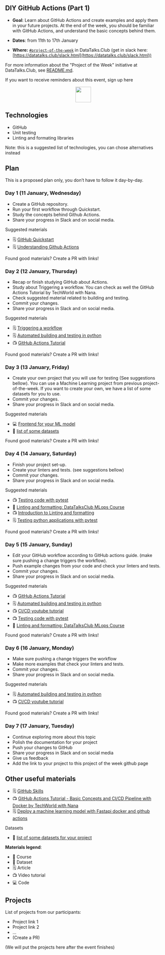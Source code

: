 ## DIY GitHub Actions (Part 1)

* **Goal**: Learn about GitHub Actions and create examples and apply them in your future projects. At the end of the week, you should be familiar with GitHub Actions, and understand the basic concepts behind them.

* **Dates**: from 11th to 17th January
* **Where:** [`#project-of-the-week`](https://app.slack.com/client/T01ATQK62F8/C02BP4FQH36) in DataTalks.Club (get in slack here: [https://datatalks.club/slack.html](https://datatalks.club/slack.html))

For more information about the "Project of the Week" initiative
at DataTalks.Club, see [README.md](README.md).

If you want to receive reminders about this event, sign up here

<p align="center">
  <a href="https://lu.ma/dtc-potw-diyGA1"><img src="https://user-images.githubusercontent.com/875246/185755203-17945fd1-6b64-46f2-8377-1011dcb1a444.png" height="50" /></a>
</p>


## Technologies 

* GitHub
* Unit testing
* Linting and formating libraries


Note: this is a suggested list of technologies, you can chose
alternatives instead

## Plan

This is a proposed plan only, you don’t have to follow it day-by-day.


### Day 1 (11 January, Wednesday)

* Create a GitHub repository.
* Run your first workflow through Quickstart.
* Study the concepts behind Github Actions.
* Share your progress in Slack and on social media.


Suggested materials

* 🗒️ [GitHub Quickstart](https://docs.github.com/en/actions/quickstart)
* 🗒️ [Understanding Github Actions](https://docs.github.com/en/actions/learn-github-actions/understanding-github-actions)


Found good materials? Create a PR with links!

### Day 2 (12 January, Thursday)

* Recap or finish studying GitHub about Actions.
* Study about Triggering a workflow. You can check as well the GitHub Actions Tutorial by TechWorld with Nana.
* Check suggested material related to building and testing.
* Commit your changes.
* Share your progress in Slack and on social media.


Suggested materials

* 🗒️ [Triggering a workflow](https://docs.github.com/en/actions/using-workflows/triggering-a-workflow)
* 🗒️ [Automated building and testing in python](https://docs.github.com/en/actions/automating-builds-and-tests/building-and-testing-python)
* 📺 [GitHub Actions Tutorial]([https://docs.github.com/en/actions/using-workflows/triggering-a-workflow](https://www.youtube.com/watch?v=R8_veQiYBjI))

Found good materials? Create a PR with links!

### Day 3 (13 January, Friday)

* Create your own project that you will use for testing (See suggestions bellow). You can use a Machine Learning project from previous project-of-the-week. If you want to create your own, we have a list of some datasets for you to use.
* Commit your changes.
* Share your progress in Slack and on social media.


Suggested materials

* 💻 [Frontend for your ML model](https://github.com/DataTalksClub/project-of-the-week/blob/main/2022-08-14-frontend.md)
* 💾 [list of some datasets](https://github.com/DataTalksClub/data-engineering-zoomcamp/blob/main/week_7_project/datasets.md)

Found good materials? Create a PR with links!

### Day 4 (14 January, Saturday)

* Finish your project set-up.
* Create your linters and tests. (see suggestions bellow) 
* Commit your changes.
* Share your progress in Slack and on social media.


Suggested materials
* 📺 [Testing code with pytest](https://www.youtube.com/watch?v=CJp1eFQP5nk&list=PL3MmuxUbc_hIUISrluw_A7wDSmfOhErJK)
* 🏫 [Linting and formatting: DataTalksClub MLops Course ](https://www.youtube.com/watch?v=uImvWE-iSDQ&list=PL3MmuxUbc_hIUISrluw_A7wDSmfOhErJK)
* 📺 [Introduction to Linting and formatting](https://www.youtube.com/watch?v=XupMvMdSC4g)
* 🗒️ [Testing python applications with pytest](https://semaphoreci.com/community/tutorials/testing-python-applications-with-pytest)

Found good materials? Create a PR with links!

### Day 5 (15 January, Sunday)

* Edit your GitHub workflow according to GitHub actions guide. (make sure pushing a change triggers the workflow).
* Push example changes from your code and check your linters and tests.
* Commit your changes.
* Share your progress in Slack and on social media.


Suggested materials

* 📺 [GitHub Actions Tutorial](https://www.youtube.com/watch?v=R8_veQiYBjI)
* 🗒️ [Automated building and testing in python](https://docs.github.com/en/actions/automating-builds-and-tests/building-and-testing-python)
* 📺 [CI/CD youtube tutorial](https://www.youtube.com/watch?v=WTofttoD2xg)
* 📺 [Testing code with pytest](https://www.youtube.com/watch?v=CJp1eFQP5nk&list=PL3MmuxUbc_hIUISrluw_A7wDSmfOhErJK)
* 🏫 [Linting and formatting: DataTalksClub MLops Course ](https://www.youtube.com/watch?v=uImvWE-iSDQ&list=PL3MmuxUbc_hIUISrluw_A7wDSmfOhErJK)


Found good materials? Create a PR with links!

### Day 6 (16 January, Monday)

* Make sure pushing a change triggers the workflow
* Make more examples that check your linters and tests.
* Commit your changes.
* Share your progress in Slack and on social media.


Suggested materials

* 🗒️ [Automated building and testing in python](https://docs.github.com/en/actions/automating-builds-and-tests/building-and-testing-python)
* 📺 [CI/CD youtube tutorial](https://www.youtube.com/watch?v=WTofttoD2xg)

Found good materials? Create a PR with links!

### Day 7 (17 January, Tuesday)

- Continue exploring more about this topic
- Polish the documentation for your project
- Push your changes to GitHub
- Share your progress in Slack and on social media
- Give us feedback
- Add the link to your project to this project of the week github page

## Other useful materials 

* 🗒️ [GitHub Skills](https://skills.github.com/#automate-workflows-with-github-actions)
* 📺 [GitHub Actions Tutorial - Basic Concepts and CI/CD Pipeline with Docker by TechWorld with Nana](https://www.youtube.com/watch?v=R8_veQiYBjI)
* 🗒️ [Deploy a machine learning model with Fastapi docker and github actions](https://towardsdatascience.com/how-to-deploy-a-machine-learning-model-with-fastapi-docker-and-github-actions-13374cbd638a)

Datasets

* 💾 [list of some datasets for your project](https://github.com/DataTalksClub/data-engineering-zoomcamp/blob/main/week_7_project/datasets.md)

**Materials legend**:

* 🏫 Course
* 💾 Dataset
* 🗒️ Article
* 📺 Video tutorial
* 💻 Code

## Projects

List of projects from our participants:

* Project link 1
* Project link 2
* ...
* (Create a PR)

(We will put the projects here after the event finishes)
